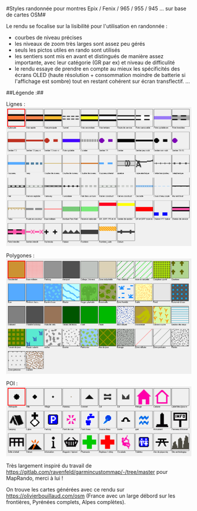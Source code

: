 #Styles randonnée pour montres Epix / Fenix / 965 / 955 / 945 ... sur base de cartes OSM#

Le rendu se focalise sur la lisibilité pour l'utilisation en randonnée :
- courbes de niveau précises
- les niveaux de zoom très larges sont assez peu gérés
- seuls les pictos utiles en rando sont utilisés
- les sentiers sont mis en avant et distingués de manière assez importante, avec leur catégorie (GR par ex) et niveau de difficulité
- le rendu essaye de prendre en compte au mieux les spécificités des écrans OLED (haute résolution + consommation moindre de batterie si l'affichage est sombre) tout en restant cohérent sur écran transflectif.
...

##Légende :##

Lignes :
![Alt text](https://github.com/spfmoby/osm_nimrag/blob/master/legende/lines.png?raw=true "Lignes")

Polygones :
![Alt text](https://github.com/spfmoby/osm_nimrag/blob/master/legende/polygons.png?raw=true "Polygones")

POI :
![Alt text](https://github.com/spfmoby/osm_nimrag/blob/master/legende/poi.png?raw=true "POI")

Très largement inspiré du travail de https://gitlab.com/ravenfeld/garmincustommap/-/tree/master pour MapRando, merci à lui !

On trouve les cartes générées avec ce rendu sur https://olivierbouillaud.com/osm (France avec un large débord sur les frontières, Pyrénées complets, Alpes complètes).
